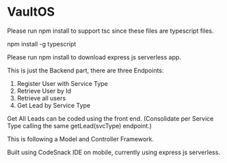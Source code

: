 # VaultOS

Please run npm install to support tsc since these files are typescript files.

npm install -g typescript

Please run npm install to download express js serverless app.

This is just the Backend part, there are three Endpoints:
1. Register User with Service Type
2. Retrieve User by Id
3. Retrieve all users
4. Get Lead by Service Type

Get All Leads can be coded using the front end. (Consolidate per Service Type calling the same getLead(svcType) endpoint.)

This is following a Model and Controller Framework.

Built using CodeSnack IDE on mobile, currently using express js serverless.
